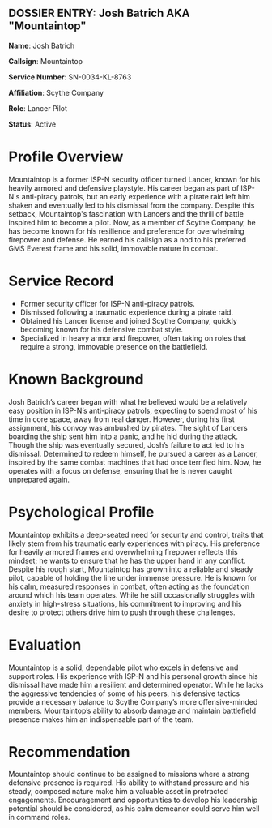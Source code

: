 ## DOSSIER ENTRY: Josh Batrich AKA "Mountaintop"

**Name**: Josh Batrich

**Callsign**: Mountaintop

**Service Number**: SN-0034-KL-8763

**Affiliation**: Scythe Company

**Role**: Lancer Pilot

**Status**: Active

# Profile Overview
Mountaintop is a former ISP-N security officer turned Lancer, known for his heavily armored and defensive playstyle. His career began as part of ISP-N's anti-piracy patrols, but an early experience with a pirate raid left him shaken and eventually led to his dismissal from the company. Despite this setback, Mountaintop's fascination with Lancers and the thrill of battle inspired him to become a pilot. Now, as a member of Scythe Company, he has become known for his resilience and preference for overwhelming firepower and defense. He earned his callsign as a nod to his preferred GMS Everest frame and his solid, immovable nature in combat.

# Service Record
- Former security officer for ISP-N anti-piracy patrols.
- Dismissed following a traumatic experience during a pirate raid.
- Obtained his Lancer license and joined Scythe Company, quickly becoming known for his defensive combat style.
- Specialized in heavy armor and firepower, often taking on roles that require a strong, immovable presence on the battlefield.

# Known Background
Josh Batrich’s career began with what he believed would be a relatively easy position in ISP-N’s anti-piracy patrols, expecting to spend most of his time in core space, away from real danger. However, during his first assignment, his convoy was ambushed by pirates. The sight of Lancers boarding the ship sent him into a panic, and he hid during the attack. Though the ship was eventually secured, Josh’s failure to act led to his dismissal. Determined to redeem himself, he pursued a career as a Lancer, inspired by the same combat machines that had once terrified him. Now, he operates with a focus on defense, ensuring that he is never caught unprepared again.

# Psychological Profile
Mountaintop exhibits a deep-seated need for security and control, traits that likely stem from his traumatic early experiences with piracy. His preference for heavily armored frames and overwhelming firepower reflects this mindset; he wants to ensure that he has the upper hand in any conflict. Despite his rough start, Mountaintop has grown into a reliable and steady pilot, capable of holding the line under immense pressure. He is known for his calm, measured responses in combat, often acting as the foundation around which his team operates. While he still occasionally struggles with anxiety in high-stress situations, his commitment to improving and his desire to protect others drive him to push through these challenges.

# Evaluation
Mountaintop is a solid, dependable pilot who excels in defensive and support roles. His experience with ISP-N and his personal growth since his dismissal have made him a resilient and determined operator. While he lacks the aggressive tendencies of some of his peers, his defensive tactics provide a necessary balance to Scythe Company’s more offensive-minded members. Mountaintop’s ability to absorb damage and maintain battlefield presence makes him an indispensable part of the team.

# Recommendation
Mountaintop should continue to be assigned to missions where a strong defensive presence is required. His ability to withstand pressure and his steady, composed nature make him a valuable asset in protracted engagements. Encouragement and opportunities to develop his leadership potential should be considered, as his calm demeanor could serve him well in command roles.
